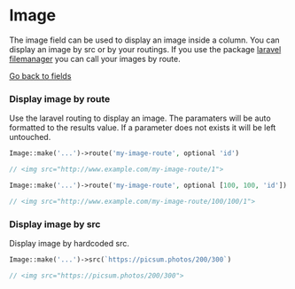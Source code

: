 # Image
The image field can be used to display an image inside a column. You can display an image by src or by your routings. If you use the package [laravel filemanager]([https://github.com/singlequote/laravel-filemanager](https://github.com/singlequote/laravel-filemanager)) you can call your images by route.

[Go back to fields](https://singlequote.github.io/Laravel-datatables/fields)

### Display image by route
Use the laravel routing to display an image. The paramaters will be auto formatted to the results value.
If a parameter does not exists it will be left untouched.

```php
Image::make('...')->route('my-image-route', optional 'id')

// <img src="http://www.example.com/my-image-route/1">

Image::make('...')->route('my-image-route', optional [100, 100, 'id'])

// <img src="http://www.example.com/my-image-route/100/100/1">
```

### Display image by src
Display image by hardcoded src.

```php
Image::make('...')->src(`https://picsum.photos/200/300`)

// <img src="https://picsum.photos/200/300">

```